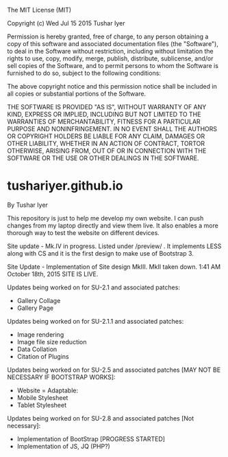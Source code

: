 The MIT License (MIT)

Copyright (c) Wed Jul 15 2015 Tushar Iyer

Permission is hereby granted, free of charge, to any person obtaining a copy of
this software and associated documentation files (the "Software"), to deal in
the Software without restriction, including without limitation the rights to
use, copy, modify, merge, publish, distribute, sublicense, and/or sell copies of
the Software, and to permit persons to whom the Software is furnished to do so,
subject to the following conditions:

The above copyright notice and this permission notice shall be included in all
copies or substantial portions of the Software.

THE SOFTWARE IS PROVIDED "AS IS", WITHOUT WARRANTY OF ANY KIND, EXPRESS OR
IMPLIED, INCLUDING BUT NOT LIMITED TO THE WARRANTIES OF MERCHANTABILITY, FITNESS
FOR A PARTICULAR PURPOSE AND NONINFRINGEMENT. IN NO EVENT SHALL THE AUTHORS OR
COPYRIGHT HOLDERS BE LIABLE FOR ANY CLAIM, DAMAGES OR OTHER LIABILITY, WHETHER
IN AN ACTION OF CONTRACT, TORTOR OTHERWISE, ARISING FROM, OUT OF OR IN
CONNECTION WITH THE SOFTWARE OR THE USE OR OTHER DEALINGS IN THE SOFTWARE.

# tushariyer.github.io
By Tushar Iyer

This repository is just to help me develop my own website. I can push changes from my laptop directly and view them live. It also enables a more thorough way to test the website on different devices.


Site update - Mk.IV in progress. Listed under /preview/ . It implements LESS along with CS and it is the first design to make use of Bootstrap 3. 

Site Update - Implementation of Site design MkIII. MkII taken down. 1:41 AM October 18th, 2015
SITE IS LIVE.

Updates being worked on for SU-2.1 and associated patches:
 - Gallery Collage
 - Gallery Page
 
Updates being worked on for SU-2.1.1 and associated patches:
 - Image rendering
 - Image file size reduction
 - Data Collation
 - Citation of Plugins
 
Updates being worked on for SU-2.5 and associated patches [MAY NOT BE NECESSARY IF BOOTSTRAP WORKS]:
 - Website = Adaptable:
 -  Mobile Stylesheet
 -  Tablet Stylesheet
 
Updates being worked on for SU-2.8 and associated patches [Not necessary]:
 - Implementation of BootStrap [PROGRESS STARTED]
 - Implementation of JS, JQ (PHP?)
